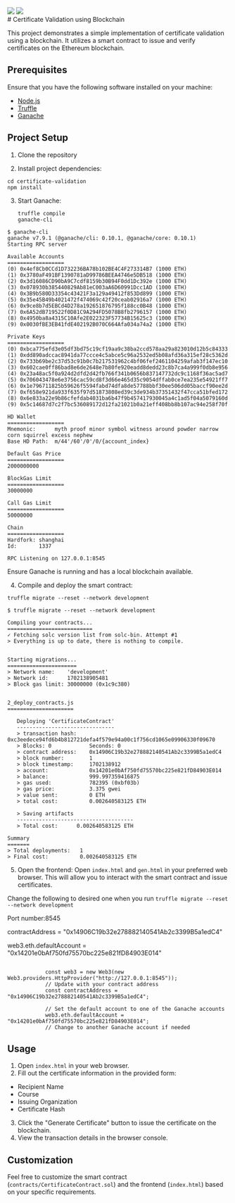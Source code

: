 <img src="https://img.shields.io/badge/JAVASCRIPT-black?style=for-the-badge&logo=JavaScript&logoColor=F7DF1E"/>
<img src="https://img.shields.io/badge/HTML-black?style=for-the-badge&logo=HTML5&logoColor=E34F26"/>

<br>
# Certificate Validation using Blockchain

This project demonstrates a simple implementation of certificate validation using a blockchain. It utilizes a smart contract to issue and verify certificates on the Ethereum blockchain.

## Prerequisites

Ensure that you have the following software installed on your machine:

- [Node.js](https://nodejs.org/)
- [Truffle](https://www.trufflesuite.com/truffle)
- [Ganache](https://www.trufflesuite.com/ganache)

## Project Setup

1. Clone the repository

2. Install project dependencies:

```
cd certificate-validation
npm install
```

3. Start Ganache:

   ```
   truffle compile
   ganache-cli
   ```

```
$ ganache-cli
ganache v7.9.1 (@ganache/cli: 0.10.1, @ganache/core: 0.10.1)
Starting RPC server

Available Accounts
==================
(0) 0x4ef8Cb0CCd1D732236BA78b102BE4C4F273314B7 (1000 ETH)
(1) 0x3780aF491BF1390781aD99786BEEA4746e5DB518 (1000 ETH)
(2) 0x3d16086CD90bA9C7cdf8159b30B94F0dd1Dc392e (1000 ETH)
(3) 0x078930b385440829Ab81eC003aA6D60991Dcc1AD (1000 ETH)
(4) 0x3B9b580D33354c43421F3a129a49412f853Dd899 (1000 ETH)
(5) 0x35e45B49b4021472f474069c42f20ceab02916a7 (1000 ETH)
(6) 0x9ce8b7d5EBCd4D278a192651876795f188cc0B48 (1000 ETH)
(7) 0x6A52dB719522f0D81C9A294FD5078B8fb2796157 (1000 ETH)
(8) 0x4950ba8a4315C10Afe2E022323F57734B15625c3 (1000 ETH)
(9) 0x0030fBE3EB41fdE402192B070C664Afa034a74a2 (1000 ETH)

Private Keys
==================
(0) 0xbca775efd3e05df3bd75c19cf19aa9c38ba2ccd578aa29a823010d12b5c84333
(1) 0xdd890adccac8941da77ccce4c5abce5c96a2532ed5b08afd36a315ef28c5362d
(2) 0x733b69be2c37d53c91b0c7b217531962c4bf06fef2461104259afab3f147ec10
(3) 0x602cae0ff86bad8e6de2648e7b80fe920eadd8dedd23c8b7ca4a999f0db8e956
(4) 0x23a48ac5f0a924d2dfd2d42fb766f341b0656b837147732dc9c1168f36ac5ad7
(5) 0x706043478e6e3756cac59cd8f3d66e465d35c9054dffab0ce7ea235e54921ff7
(6) 0x1e796711825b59626f5594fabd74dfa8de57788bbf30ee506dd05baccf90ee2d
(7) 0xf658e921da933f635f97d51873808ed39c3de934b37351432f47cca51bfed172
(8) 0x6e833a22e9b86cfefdab4031ba6b47f9b457417930045a4c1ad5f04a5079160d
(9) 0x5c14687d7c2f7bc536089172d12fa21021b0a21eff408bb8b107ac94e258f70f

HD Wallet
==================
Mnemonic:      myth proof minor symbol witness around powder narrow corn squirrel excess nephew
Base HD Path:  m/44'/60'/0'/0/{account_index}

Default Gas Price
==================
2000000000

BlockGas Limit
==================
30000000

Call Gas Limit
==================
50000000

Chain
==================
Hardfork: shanghai
Id:       1337

RPC Listening on 127.0.0.1:8545
```

Ensure Ganache is running and has a local blockchain available.

4. Compile and deploy the smart contract:

`truffle migrate --reset --network development`

```
$ truffle migrate --reset --network development

Compiling your contracts...
===========================
✓ Fetching solc version list from solc-bin. Attempt #1
> Everything is up to date, there is nothing to compile.


Starting migrations...
======================
> Network name:    'development'
> Network id:      1702138905481
> Block gas limit: 30000000 (0x1c9c380)


2_deploy_contracts.js
=====================

   Deploying 'CertificateContract'
   -------------------------------
   > transaction hash:    0xc3eedece94fd6b4b812721defa4f579e94a00c1f756cd1065e09906330f09670
   > Blocks: 0            Seconds: 0
   > contract address:    0x14906C19b32e278882140541Ab2c3399B5a1edC4
   > block number:        1
   > block timestamp:     1702138912
   > account:             0x14201e0bAf750fd75570bc225e821fD84903E014
   > balance:             999.997359416875
   > gas used:            782395 (0xbf03b)
   > gas price:           3.375 gwei
   > value sent:          0 ETH
   > total cost:          0.002640583125 ETH

   > Saving artifacts
   -------------------------------------
   > Total cost:      0.002640583125 ETH

Summary
=======
> Total deployments:   1
> Final cost:          0.002640583125 ETH
```

5. Open the frontend:
   Open `index.html` and `gen.html` in your preferred web browser. This will allow you to interact with the smart contract and issue certificates.

Change the following to desired one when you run `truffle migrate --reset --network development`

Port number:8545

contractAddress = "0x14906C19b32e278882140541Ab2c3399B5a1edC4"

web3.eth.defaultAccount = "0x14201e0bAf750fd75570bc225e821fD84903E014"

```

            const web3 = new Web3(new Web3.providers.HttpProvider("http://127.0.0.1:8545"));
            // Update with your contract address
            const contractAddress = "0x14906C19b32e278882140541Ab2c3399B5a1edC4";

            // Set the default account to one of the Ganache accounts
            web3.eth.defaultAccount = "0x14201e0bAf750fd75570bc225e821fD84903E014";
            // Change to another Ganache account if needed

```

## Usage

1. Open `index.html` in your web browser.
2. Fill out the certificate information in the provided form:

- Recipient Name
- Course
- Issuing Organization
- Certificate Hash

3. Click the "Generate Certificate" button to issue the certificate on the blockchain.
4. View the transaction details in the browser console.

## Customization

Feel free to customize the smart contract (`contracts/CertificateContract.sol`) and the frontend (`index.html`) based on your specific requirements.

```

```
